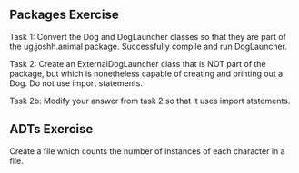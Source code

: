 Packages Exercise
------

Task 1: Convert the Dog and DogLauncher classes so that they are part of the ug.joshh.animal package. Successfully compile and run DogLauncher.

Task 2: Create an ExternalDogLauncher class that is NOT part of the package, but which is nonetheless capable of creating and printing out a Dog. Do not use import statements.

Task 2b: Modify your answer from task 2 so that it uses import statements.

ADTs Exercise
------

Create a file which counts the number of instances of each character in a file.